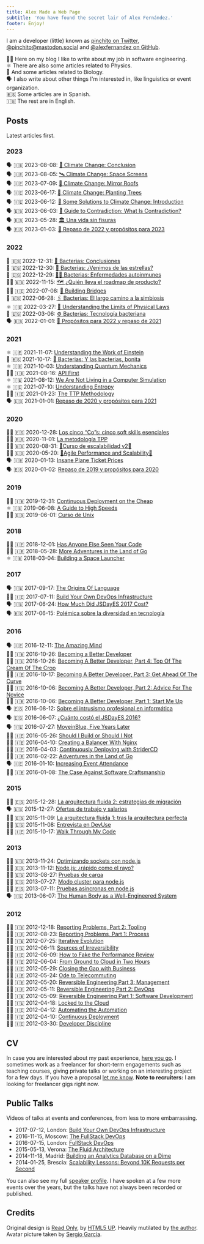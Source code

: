 ```yaml
---
title: Alex Made a Web Page
subtitle: 'You have found the secret lair of Alex Fernández.'
footer: Enjoy!
---
```


I am a developer (little) known as
[pinchito on Twitter](https://twitter.com/pinchito),
[\@pinchito\@mastodon.social](https://mastodon.social/@pinchito)
and <a href="https://github.com/alexfernandez" aria-label="Follow @alexfernandez on GitHub">@alexfernandez on GitHub</a>.

🧑‍💻 Here on my blog I like to write about my job in software engineering.  
⚛️ There are also some articles related to Physics.  
🦠 And some articles related to Biology.  
🗣️ I also write about other things I'm interested in, like linguistics or event organization.  
🇪🇸 Some articles are in Spanish.  
🇮🇪 The rest are in English.

## Posts

Latest articles first.

### 2023

🗣️ 🇮🇪 2023-08-08: [🤔 Climate Change: Conclusion](2023/climate-change-conclusion)  
🗣️ 🇮🇪 2023-08-05: [🛰️ Climate Change: Space Screens](2023/climate-change-screens)  
🗣️ 🇮🇪 2023-07-09: [🪩  Climate Change: Mirror Roofs](2023/climate-change-roofs)   
🗣️ 🇮🇪 2023-06-17: [🌲 Climate Change: Planting Trees](2023/climate-change-trees)  
🗣️ 🇮🇪 2023-06-12: [🥵 Some Solutions to Climate Change: Introduction](2023/climate-change-solutions)  
🗣️ 🇪🇸 2023-06-03: [🤨 Guide to Contradiction: What Is Contradiction?](2023/contradiction-what-is)  
🗣️ 🇪🇸 2023-05-28: [🏛️ Una vida sin fisuras](2023/una-vida-sin-fisuras)  
🗣️ 🇪🇸 2023-01-03: [🎯 Repaso de 2022 y propósitos para 2023](2023/propositos-2023)  

### 2022

🦠 🇪🇸 2022-12-31: [🤔 Bacterias: Conclusiones](2022/bacterias-conclusiones)  
🦠 🇪🇸 2022-12-30: [🌠 Bacterias: ¿Venimos de las estrellas?](2022/bacterias-estrellas)  
🦠 🇪🇸 2022-12-29: [🧑‍⚕️ Bacterias: Enfermedades autoinmunes](2022/bacterias-autoinmunes)  
🧑‍💻 🇪🇸 2022-11-15: [🗺️  ¿Quién lleva el roadmap de producto?](2022/quien-lleva-roadmap-producto)  
🧑‍💻 🇮🇪 2022-07-08: [🌉 Building Bridges](2022/building-bridges)  
🦠 🇪🇸 2022-06-28: [🖇️ Bacterias: El largo camino a la simbiosis](2022/bacterias-simbiosis)  
⚛️ 🇮🇪 2022-03-27: [💫 Understanding the Limits of Physical Laws](2022/understanding-limits)  
🦠 🇪🇸 2022-03-06: [⚙️  Bacterias: Tecnología bacteriana](2022/bacterias-tecnologia)  
🗣️ 🇪🇸 2022-01-01: [🎯 Propósitos para 2022 y repaso de 2021](2022/propositos-2022)  

### 2021

⚛️ 🇮🇪 2021-11-07: [Understanding the Work of Einstein](2021/understanding-einstein)  
🦠 🇪🇸 2021-10-17: [🦠 Bacterias: Y las bacterias, bonita](2021/bacterias-bonita)  
⚛️ 🇮🇪 2021-10-03: [Understanding Quantum Mechanics](2021/understanding-quantum-mechanics)  
🧑‍💻 🇮🇪 2021-08-16: [API First](2021/api-first)  
⚛️ 🇮🇪 2021-08-12: [We Are Not Living in a Computer Simulation](2021/understanding-simulation)  
⚛️ 🇮🇪 2021-07-10: [Understanding Entropy](2021/understanding-entropy)  
🧑‍💻 🇮🇪 2021-01-23: [The TTP Methodology](2021/ttp)  
🗣️ 🇪🇸 2021-01-01: [Repaso de 2020 y propósitos para 2021](2021/repaso-propositos-2020)  

### 2020

🧑‍💻 🇪🇸 2020-12-28: [Los cinco “Co”s: cinco soft skills esenciales](2020/cinco-cos)  
🧑‍💻 🇪🇸 2020-11-01: [La metodología TPP](2020/tpp)  
🧑‍💻 🇪🇸 2020-08-31: [🚀Curso de escalabilidad v2🚀](2020/curso-escalabilidad-2)  
🧑‍💻 🇪🇸 2020-05-20: [🚀Agile Performance and Scalability🚀](2020/curso-escalabilidad)  
🗣️ 🇮🇪 2020-01-13: [Insane Plane Ticket Prices](2020/insane-plane-prices)  
🗣️ 🇪🇸 2020-01-02: [Repaso de 2019 y propósitos para 2020](2020/repaso-propositos)  

### 2019

🧑‍💻 🇮🇪 2019-12-31: [Continuous Deployment on the Cheap](2019/devops-on-the-cheap)  
⚛️ 🇮🇪 2019-06-08: [A Guide to High Speeds](2019/high-speeds)  
🧑‍💻 🇪🇸 2019-06-01: [Curso de Unix](2019/curso-unix)  

### 2018

🧑‍💻 🇮🇪 2018-12-01: [Has Anyone Else Seen Your Code](2018/has-anyone-else-seen-your-code)  
🧑‍💻 🇮🇪 2018-05-28: [More Adventures in the Land of Go](2018/more-golang-adventures)  
⚛️ 🇮🇪 2018-03-04: [Building a Space Launcher](2018/building-space-launcher)  

### 2017

🗣️ 🇮🇪 2017-09-17: [The Origins Of Language](2017/origins-language)  
🧑‍💻 🇮🇪 2017-07-11: [Build Your Own DevOps Infrastructure](2017/build-your-own-devops-infrastructure)  
🗣️ 🇮🇪 2017-06-24: [How Much Did JSDayES 2017 Cost?](2017/jsdayes-2017-cost)  
🗣️ 🇪🇸  2017-06-15: [Polémica sobre la diversidad en tecnología](2017/diversidad-tecnologia)  

### 2016

🗣️ 🇮🇪 2016-12-11: [The Amazing Mind](2016/the-amazing-mind)  
🧑‍💻 🇮🇪 2016-10-26: [Becoming a Better Developer](2016/becoming-a-better-developer)  
🧑‍💻 🇮🇪 2016-10-26: [Becoming A Better Developer, Part 4: Top Of The Cream Of The Crop](2016/top-of-the-cream-of-the-crop)  
🧑‍💻 🇮🇪 2016-10-17: [Becoming A Better Developer, Part 3: Get Ahead Of The Curve](2016/get-ahead-of-the-curve)  
🧑‍💻 🇮🇪 2016-10-06: [Becoming A Better Developer, Part 2: Advice For The Novice](2016/advice-for-the-novice)  
🧑‍💻 🇮🇪 2016-10-06: [Becoming A Better Developer, Part 1: Start Me Up](2016/start-me-up)  
🗣️ 🇪🇸 2016-08-12: [Sobre el intrusismo profesional en informática](2016/sobre-intrusismo-profesional)  
🗣️ 🇪🇸 2016-06-07: [¿Cuánto costó el JSDayES 2016?](2016/cuanto-costo-jsdayes-2016)  
🗣️ 🇮🇪 2016-07-27: [MoveinBlue, Five Years Later](2016/mib-five-years-later)  
🧑‍💻 🇮🇪 2016-05-26: [Should I Build or Should I Not](2016/build-or-not)  
🧑‍💻 🇮🇪 2016-04-10: [Creating a Balancer With Nginx](2016/nginx-balancer)  
🧑‍💻 🇮🇪 2016-04-03: [Continuously Deploying with StriderCD](2016/stridercd)  
🧑‍💻 🇮🇪 2016-02-22: [Adventures in the Land of Go](2016/golang-adventures)  
🗣️ 🇮🇪 2016-01-10: [Increasing Event Attendance](2016/event-attendance)  
🧑‍💻 🇮🇪 2016-01-08: [The Case Against Software Craftsmanship](2016/against-craftsmanship)  

### 2015

🧑‍💻 🇪🇸 2015-12-28: [La arquitectura fluida 2: estrategias de migración](2015/arquitectura-fluida-2-estrategias-migracion)  
🗣️ 🇪🇸 2015-12-27: [Ofertas de trabajo y salarios](2015/ofertas-salarios)  
🧑‍💻 🇪🇸 2015-11-09: [La arquitectura fluida 1: tras la arquitectura perfecta](2015/arquitectura-fluida-1-arquitectura-perfecta)  
🧑‍💻 🇪🇸 2015-11-08: [Entrevista en DevUse](2015/entrevista-devuse)  
🧑‍💻 🇮🇪 2015-10-17: [Walk Through My Code](2015/walk-through-my-code)  

### 2013

🧑‍💻 🇪🇸 2013-11-24: [Optimizando sockets con node.js](2013/optimizando-sockets)  
🧑‍💻 🇪🇸 2013-11-12: [Node.js: ¿rápido como el rayo?](2013/nodejs-rapido-como-el-rayo)  
🧑‍💻 🇪🇸 2013-08-27: [Pruebas de carga](2013/pruebas-de-carga)  
🧑‍💻 🇪🇸 2013-07-27: [Modo cluster para node.js](2013/modo-cluster)  
🧑‍💻 🇪🇸 2013-07-11: [Pruebas asíncronas en node.js](2013/pruebas-asincronas)  
🗣️ 🇮🇪 2013-06-07: [The Human Body as a Well-Engineered System](2013/human-body-engineered-system)  

### 2012

🧑‍💻 🇮🇪 2012-12-18: [Reporting Problems, Part 2: Tooling](2012/reporting-problems-part-2)  
🧑‍💻 🇮🇪 2012-08-23: [Reporting Problems, Part 1: Process](2012/reporting-problems-part-1)  
🧑‍💻 🇮🇪 2012-07-25: [Iterative Evolution](2012/iterative-evolution)  
🧑‍💻 🇮🇪 2012-06-11: [Sources of Irreversibility](2012/sources-of-irreversibility)  
🧑‍💻 🇮🇪 2012-06-09: [How to Fake the Performance Review](2012/performance-review)  
🧑‍💻 🇮🇪 2012-06-04: [From Ground to Cloud in Two Hours](2012/from-ground-to-cloud)  
🧑‍💻 🇮🇪 2012-05-29: [Closing the Gap with Business](2012/closing-the-gap)  
🧑‍💻 🇮🇪 2012-05-24: [Ode to Telecommuting](2012/ode-to-telecommuting)  
🧑‍💻 🇮🇪 2012-05-20: [Reversible Engineering Part 3: Management](2012/reversible-engineering-part-3)  
🧑‍💻 🇮🇪 2012-05-11: [Reversible Engineering Part 2: DevOps](2012/reversible-engineering-part-2)  
🧑‍💻 🇮🇪 2012-05-09: [Reversible Engineering Part 1: Software Development](2012/reversible-engineering-part-1)  
🧑‍💻 🇮🇪 2012-04-18: [Locked to the Cloud](2012/locked-to-the-cloud)  
🧑‍💻 🇮🇪 2012-04-12: [Automating the Automation](2012/automating-the-automation)  
🧑‍💻 🇮🇪 2012-04-10: [Continuous Deployment](2012/continuous-deployment)  
🧑‍💻 🇮🇪 2012-03-30: [Developer Discipline](2012/developer-discipline)  

## CV

In case you are interested about my past experience,
[here you go](/cv).
I sometimes work as a freelancer for short-term engagements
such as teaching courses,
giving private talks
or working on an interesting project for a few days.
If you have a proposal
[let me know](mailto:alexfernandeznpm@gmail.com).
**Note to recruiters:**
I am looking for freelancer gigs right now.

## Public Talks

Videos of talks at events and conferences,
from less to more embarrassing.

* 2017-07-12, London: [Build Your Own DevOps Infrastructure](https://skillsmatter.com/skillscasts/10239-build-your-own-devops-infrastructure)
* 2016-11-15, Moscow: [The FullStack DevOps](https://www.youtube.com/watch?v=rofFbzBMchw)
* 2016-07-15, London: [FullStack DevOps](https://skillsmatter.com/skillscasts/8156-fullstack-devops)
* 2015-05-13, Verona: [The Fluid Architecture](https://vimeo.com/136912284)
* 2014-11-18, Madrid: [Building an Analytics Database on a Dime](https://www.youtube.com/watch?v=F3rzQdCDxgg)
* 2014-01-25, Brescia: [Scalability Lessons: Beyond 10K Requests per Second](https://vimeo.com/121892726)

You can also see my full
[speaker profile](/permanent/speaker).
I have spoken at a few more events over the years,
but the talks have not always been recorded or published.

## Credits

Original design is [Read Only](http://html5up.net/read-only), by [HTML5 UP](http://html5up.net).
Heavily mutilated by [the author](https://twitter.com/pinchito).
Avatar picture taken by [Sergio García](https://twitter.com/sgmonda).

